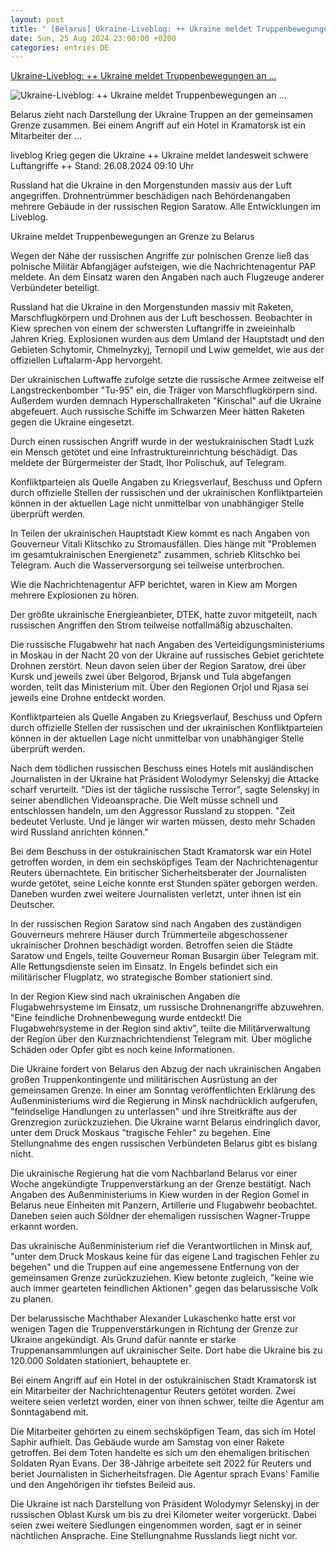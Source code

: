 ```yaml
---
layout: post
title: " [Belarus] Ukraine-Liveblog: ++ Ukraine meldet Truppenbewegungen an ..."
date: Sun, 25 Aug 2024 23:00:00 +0200
categories: entries DE
---
```

[Ukraine-Liveblog: ++ Ukraine meldet Truppenbewegungen an ...](https://www.tagesschau.de/newsticker/liveblog-ukraine-montag-406.html)

![Ukraine-Liveblog: ++ Ukraine meldet Truppenbewegungen an ...](https://images.tagesschau.de/image/be42406d-bb90-4f80-bee7-5c178c6ed0ae/AAABkY10Hm8/AAABkUqnCZ0/16x9-1280/kiew-334.jpg)

Belarus zieht nach Darstellung der Ukraine Truppen an der gemeinsamen Grenze zusammen. Bei einem Angriff auf ein Hotel in Kramatorsk ist ein Mitarbeiter der ...

liveblog Krieg gegen die Ukraine ++ Ukraine meldet landesweit schwere Luftangriffe ++ Stand: 26.08.2024 09:10 Uhr

Russland hat die Ukraine in den Morgenstunden massiv aus der Luft angegriffen. Drohnentrümmer beschädigen nach Behördenangaben mehrere Gebäude in der russischen Region Saratow. Alle Entwicklungen im Liveblog.

Ukraine meldet Truppenbewegungen an Grenze zu Belarus

Wegen der Nähe der russischen Angriffe zur polnischen Grenze ließ das polnische Militär Abfangjäger aufsteigen, wie die Nachrichtenagentur PAP meldete. An dem Einsatz waren den Angaben nach auch Flugzeuge anderer Verbündeter beteiligt.

Russland hat die Ukraine in den Morgenstunden massiv mit Raketen, Marschflugkörpern und Drohnen aus der Luft beschossen. Beobachter in Kiew sprechen von einem der schwersten Luftangriffe in zweieinhalb Jahren Krieg. Explosionen wurden aus dem Umland der Hauptstadt und den Gebieten Schytomir, Chmelnyzkyj, Ternopil und Lwiw gemeldet, wie aus der offiziellen Luftalarm-App hervorgeht.

Der ukrainischen Luftwaffe zufolge setzte die russische Armee zeitweise elf Langstreckenbomber "Tu-95" ein, die Träger von Marschflugkörpern sind. Außerdem wurden demnach Hyperschallraketen "Kinschal" auf die Ukraine abgefeuert. Auch russische Schiffe im Schwarzen Meer hätten Raketen gegen die Ukraine eingesetzt.

Durch einen russischen Angriff wurde in der westukrainischen Stadt Luzk ein Mensch getötet und eine Infrastruktureinrichtung beschädigt. Das meldete der Bürgermeister der Stadt, Ihor Polischuk, auf Telegram.

Konfliktparteien als Quelle Angaben zu Kriegsverlauf, Beschuss und Opfern durch offizielle Stellen der russischen und der ukrainischen Konfliktparteien können in der aktuellen Lage nicht unmittelbar von unabhängiger Stelle überprüft werden.

In Teilen der ukrainischen Hauptstadt Kiew kommt es nach Angaben von Gouverneur Vitali Klitschko zu Stromausfällen. Dies hänge mit "Problemen im gesamtukrainischen Energienetz" zusammen, schrieb Klitschko bei Telegram. Auch die Wasserversorgung sei teilweise unterbrochen.

Wie die Nachrichtenagentur AFP berichtet, waren in Kiew am Morgen mehrere Explosionen zu hören.

Der größte ukrainische Energieanbieter, DTEK, hatte zuvor mitgeteilt, nach russischen Angriffen den Strom teilweise notfallmäßig abzuschalten.

Die russische Flugabwehr hat nach Angaben des Verteidigungsministeriums in Moskau in der Nacht 20 von der Ukraine auf russisches Gebiet gerichtete Drohnen zerstört. Neun davon seien über der Region Saratow, drei über Kursk und jeweils zwei über Belgorod, Brjansk und Tula abgefangen worden, teilt das Ministerium mit. Über den Regionen Orjol und Rjasa sei jeweils eine Drohne entdeckt worden.

Konfliktparteien als Quelle Angaben zu Kriegsverlauf, Beschuss und Opfern durch offizielle Stellen der russischen und der ukrainischen Konfliktparteien können in der aktuellen Lage nicht unmittelbar von unabhängiger Stelle überprüft werden.

Nach dem tödlichen russischen Beschuss eines Hotels mit ausländischen Journalisten in der Ukraine hat Präsident Wolodymyr Selenskyj die Attacke scharf verurteilt. "Dies ist der tägliche russische Terror", sagte Selenskyj in seiner abendlichen Videoansprache. Die Welt müsse schnell und entschlossen handeln, um den Aggressor Russland zu stoppen. "Zeit bedeutet Verluste. Und je länger wir warten müssen, desto mehr Schaden wird Russland anrichten können."

Bei dem Beschuss in der ostukrainischen Stadt Kramatorsk war ein Hotel getroffen worden, in dem ein sechsköpfiges Team der Nachrichtenagentur Reuters übernachtete. Ein britischer Sicherheitsberater der Journalisten wurde getötet, seine Leiche konnte erst Stunden später geborgen werden. Daneben wurden zwei weitere Journalisten verletzt, unter ihnen ist ein Deutscher.

In der russischen Region Saratow sind nach Angaben des zuständigen Gouverneurs mehrere Häuser durch Trümmerteile abgeschossener ukrainischer Drohnen beschädigt worden. Betroffen seien die Städte Saratow und Engels, teilte Gouverneur Roman Busargin über Telegram mit. Alle Rettungsdienste seien im Einsatz. In Engels befindet sich ein militärischer Flugplatz, wo strategische Bomber stationiert sind.

In der Region Kiew sind nach ukrainischen Angaben die Flugabwehrsysteme im Einsatz, um russische Drohnenangriffe abzuwehren. "Eine feindliche Drohnenbewegung wurde entdeckt! Die Flugabwehrsysteme in der Region sind aktiv", teilte die Militärverwaltung der Region über den Kurznachrichtendienst Telegram mit. Über mögliche Schäden oder Opfer gibt es noch keine Informationen.

Die Ukraine fordert von Belarus den Abzug der nach ukrainischen Angaben großen Truppenkontingente und militärischen Ausrüstung an der gemeinsamen Grenze. In einer am Sonntag veröffentlichten Erklärung des Außenministeriums wird die Regierung in Minsk nachdrücklich aufgerufen, "feindselige Handlungen zu unterlassen" und ihre Streitkräfte aus der Grenzregion zurückzuziehen. Die Ukraine warnt Belarus eindringlich davor, unter dem Druck Moskaus "tragische Fehler" zu begehen. Eine Stellungnahme des engen russischen Verbündeten Belarus gibt es bislang nicht.

Die ukrainische Regierung hat die vom Nachbarland Belarus vor einer Woche angekündigte Truppenverstärkung an der Grenze bestätigt. Nach Angaben des Außenministeriums in Kiew wurden in der Region Gomel in Belarus neue Einheiten mit Panzern, Artillerie und Flugabwehr beobachtet. Daneben seien auch Söldner der ehemaligen russischen Wagner-Truppe erkannt worden.

Das ukrainische Außenministerium rief die Verantwortlichen in Minsk auf, "unter dem Druck Moskaus keine für das eigene Land tragischen Fehler zu begehen" und die Truppen auf eine angemessene Entfernung von der gemeinsamen Grenze zurückzuziehen. Kiew betonte zugleich, "keine wie auch immer gearteten feindlichen Aktionen" gegen das belarussische Volk zu planen.

Der belarussische Machthaber Alexander Lukaschenko hatte erst vor wenigen Tagen die Truppenverstärkungen in Richtung der Grenze zur Ukraine angekündigt. Als Grund dafür nannte er starke Truppenansammlungen auf ukrainischer Seite. Dort habe die Ukraine bis zu 120.000 Soldaten stationiert, behauptete er.

Bei einem Angriff auf ein Hotel in der ostukrainischen Stadt Kramatorsk ist ein Mitarbeiter der Nachrichtenagentur Reuters getötet worden. Zwei weitere seien verletzt worden, einer von ihnen schwer, teilte die Agentur am Sonntagabend mit.

Die Mitarbeiter gehörten zu einem sechsköpfigen Team, das sich im Hotel Saphir aufhielt. Das Gebäude wurde am Samstag von einer Rakete getroffen. Bei dem Toten handelte es sich um den ehemaligen britischen Soldaten Ryan Evans. Der 38-Jährige arbeitete seit 2022 für Reuters und beriet Journalisten in Sicherheitsfragen. Die Agentur sprach Evans' Familie und den Angehörigen ihr tiefstes Beileid aus.

Die Ukraine ist nach Darstellung von Präsident Wolodymyr Selenskyj in der russischen Oblast Kursk um bis zu drei Kilometer weiter vorgerückt. Dabei seien zwei weitere Siedlungen eingenommen worden, sagt er in seiner nächtlichen Ansprache. Eine Stellungnahme Russlands liegt nicht vor.

